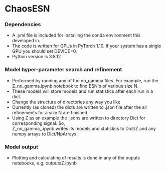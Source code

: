 # ChaosESN
### Dependencies
- A .yml file is included for installing the conda environment this developed in.
- The code is written for GPUs in PyTorch 1.10. If your system has a single GPU you should set DEVICE=0.
- Python version is 3.8.12

### Model hyper-parameter search and refinement
- Performed by running any of the no_gamma files. For example, run the Z_no_gamma.ipynb notebook to find ESN's of various size N. 
- These models will store models and run statistics after each run in a dict.
- Change the structure of directories any way you like
- Currently (as cloned) the dicts are written to .json file after the all refinements for a size N are finished.
- Using Z as an example the .jsons are written to directory Dict for corresponding signal.
  So,<br> 
    Z_no_gamma_.ipynb writes its models and statistics to Dict/Z  and any numpy arrays to Dict/NpArrays.
                      
### Model output
- Plotting and calculating of results is done in any of the ouputs notebooks, e.g. outputsZ.ipynb
    
